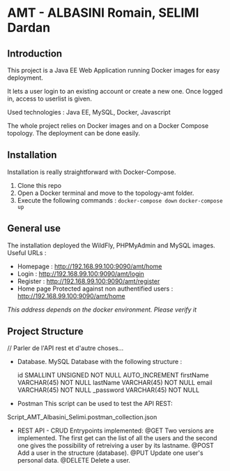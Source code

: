 # AMT - ALBASINI Romain, SELIMI Dardan

## Introduction
This project is a Java EE Web Application running Docker images for easy deployment. 

It lets a user login to an existing account or create a new one. Once logged in, access to userlist is given.

Used technologies : Java EE, MySQL, Docker, Javascript

The whole project relies on Docker images and on a Docker Compose topology. The deployment can be done easily. 


## Installation
Installation is really straightforward with Docker-Compose.

1. Clone this repo
2. Open a Docker terminal and move to the topology-amt folder.
3. Execute the following commands : 
`docker-compose down` 
`docker-compose up`

## General use
The installation deployed the WildFly, PHPMyAdmin and MySQL images.
Useful URLs : 
- Homepage : http://192.168.99.100:9090/amt/home
- Login : http://192.168.99.100:9090/amt/login
- Register : http://192.168.99.100:9090/amt/register
- Home page Protected against non authentified users : http://192.168.99.100:9090/amt/home

*This address depends on the docker environment. Please verify it*

## Project Structure
// Parler de l'API rest et d'autre choses...

- Database. MySQL Database with the following structure :  

  id SMALLINT UNSIGNED NOT NULL AUTO_INCREMENT
  firstName VARCHAR(45) NOT NULL
  lastName VARCHAR(45) NOT NULL
  email VARCHAR(45) NOT NULL
  _password VARCHAR(45) NOT NULL
  
- Postman
This script can be used to test the API REST:

Script_AMT_Albasini_Selimi.postman_collection.json

- REST API - CRUD
Entrypoints implemented:
@GET Two versions are implemented. The first get can the list of all the users and the second one gives the possibility of retreiving a user by its lastname.
@POST Add a user in the structure (database).
@PUT Update one user's personal data.
@DELETE Delete a user.









